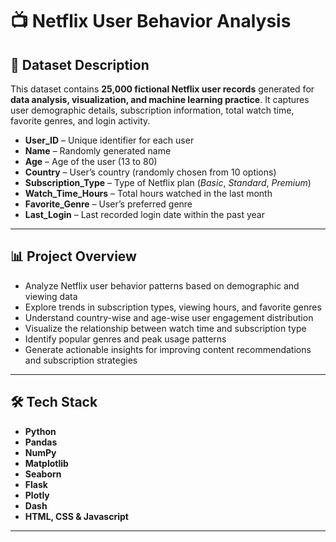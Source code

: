 
# 📺 Netflix User Behavior Analysis

## 📂 Dataset Description

This dataset contains **25,000 fictional Netflix user records** generated for **data analysis, visualization, and machine learning practice**. It captures user demographic details, subscription information, total watch time, favorite genres, and login activity.


* **User\_ID** – Unique identifier for each user
* **Name** – Randomly generated name
* **Age** – Age of the user (13 to 80)
* **Country** – User’s country (randomly chosen from 10 options)
* **Subscription\_Type** – Type of Netflix plan (*Basic*, *Standard*, *Premium*)
* **Watch\_Time\_Hours** – Total hours watched in the last month
* **Favorite\_Genre** – User’s preferred genre
* **Last\_Login** – Last recorded login date within the past year

---

## 📊 Project Overview

* Analyze Netflix user behavior patterns based on demographic and viewing data
* Explore trends in subscription types, viewing hours, and favorite genres
* Understand country-wise and age-wise user engagement distribution
* Visualize the relationship between watch time and subscription type
* Identify popular genres and peak usage patterns
* Generate actionable insights for improving content recommendations and subscription strategies

---

## 🛠️ Tech Stack

* **Python**
* **Pandas**
* **NumPy**
* **Matplotlib**
* **Seaborn**
* **Flask**
* **Plotly**
* **Dash**
* **HTML, CSS & Javascript**

---

